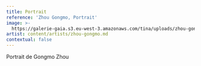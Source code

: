 ```yaml
---
title: Portrait
reference: 'Zhou Gongmo, Portrait'
image: >-
  https://galerie-gaia.s3.eu-west-3.amazonaws.com/tina/uploads/zhou-gongmo/galerie-gaia-gongmo-zhou-portrait.jpg
artist: content/artists/zhou-gongmo.md
contextual: false
---
```


Portrait de Gongmo Zhou
